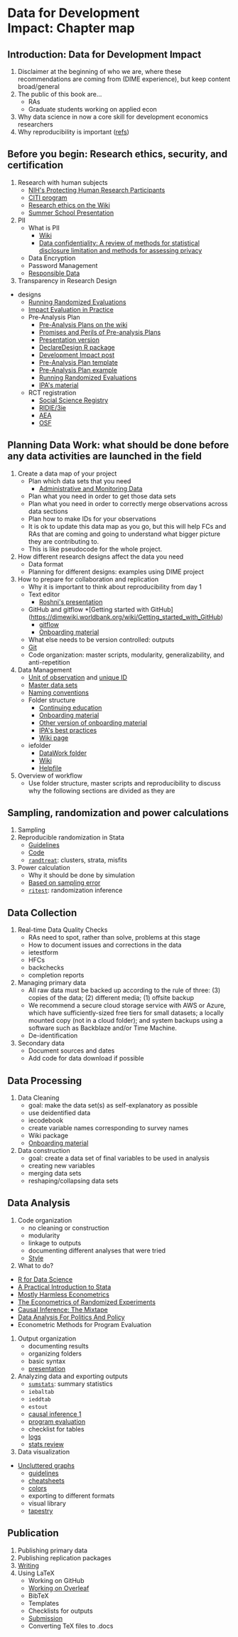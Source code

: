 # Data for Development Impact: Chapter map

## Introduction: Data for Development Impact

1. Disclaimer at the beginning of who we are, where these recommendations are coming from (DIME experience), but keep content broad/general
1. The public of this book are...
	  * RAs
	  * Graduate students working on applied econ
1. Why data science in now a core skill for development economics researchers
1. Why reproducibility is important ([refs](https://www.dropbox.com/s/p5gkkt6dyg1l0ub/AAE_737_2017.pdf?dl=0))


## Before you begin: Research ethics, security, and certification
1. Research with human subjects
	* [NIH's Protecting Human Research Participants](https://phrptraining.com/)
	* [CITI program](https://about.citiprogram.org/en/series/human-subjects-research-hsr/)
	* [Research ethics on the Wiki](https://dimewiki.worldbank.org/wiki/Research_Ethics)
	* [Summer School Presentation](https://www.dropbox.com/home/wb/analytics/RwandaKnowsIE_materials/RwandaknowsIE%20-%20Public%20material/Aug%2020?preview=Research_ethics.pptx#)
1. PII
	* What is PII
		* [Wiki](https://dimewiki.worldbank.org/wiki/De-identification)
		* [Data confidentiality: A review of methods for statistical disclosure limitation and methods for assessing privacy](https://projecteuclid.org/download/pdfview_1/euclid.ssu/1296828958)
	* Data Encryption
	* Password Management
	* [Responsible Data](https://paper.dropbox.com/doc/Responsible-Data-Hackpad--AXCzZ3VRA4RzSFD5TGk~StU0Ag-SA6kouQ4PL3SOVa8GnMEY)
1. Transparency in Research Design
  * designs
    * [Running Randomized Evaluations](http://runningres.com)
    * [Impact Evaluation in Practice](http://www.worldbank.org/en/programs/sief-trust-fund/publication/impact-evaluation-in-practice)
	* Pre-Analysis Plan
		* [Pre-Analysis Plans on the wiki](https://dimewiki.worldbank.org/wiki/Pre*Analysis_Plan)
		* [Promises and Perils of Pre-analysis Plans](https://www.aeaweb.org/articles?id=10.1257/jep.29.3.61)
		* [Presentation version](http://cega.berkeley.edu/assets/cega_events/45/Olken__PAP.pdf)
		* [DeclareDesign R package](https://declaredesign.org/)
		* [Development Impact post](https://blogs.worldbank.org/impactevaluations/a-pre-analysis-plan-checklist)
		* [Pre-Analysis Plan template](https://www.bitss.org/wp-content/uploads/2015/12/Pre-Analysis-Plan-Template.pdf)
		* [Pre-Analysis Plan example](http://perseus.iies.su.se/~ialm/assets/papers/cutthroat_pre.pdf)
		* [Running Randomized Evaluations](https://www.dropbox.com/s/ejsolpqahudjwp2/Module%2B8.3.pptx?dl=0)
		* [IPA's material](https://www.dropbox.com/s/ejsolpqahudjwp2/Module%2B8.3.pptx?dl=0)
	* RCT registration
		* [Social Science Registry](https://www.socialscienceregistry.org)
		* [RIDIE/3ie](http://ridie.3ieimpact.org/)
		* [AEA](https://www.socialscienceregistry.org/)
		* [OSF](https://osf.io/registries)


## Planning Data Work: what should be done before any data activities are launched in the field
1. Create a data map of your project
	* Plan which data sets that you need
		* [Administrative and Monitoring Data](https://dimewiki.worldbank.org/wiki/Administrative_and_Monitoring_Data)
	* Plan what you need in order to get those data sets
	* Plan what you need in order to correctly merge observations across data sections
	* Plan how to make IDs for your observations
	* It is ok to update this data map as you go, but this will help FCs and RAs that are coming and going to understand what bigger picture they are contributing to.
	* This is like pseudocode for the whole project.
1. How different research designs affect the data you need
	* Data format
	* Planning for different designs: examples using DIME project
1. How to prepare for collaboration and replication
	* Why it is important to think about reproducibility from day 1
	* Text editor
		* [Roshni's presentation](https://www.dropbox.com/s/g0upj8g9thjwoib/Text%20editors.pptx?dl=0)
	* GitHub and gitflow
		*[Getting started with GitHub] (https://dimewiki.worldbank.org/wiki/Getting_started_with_GitHub)
		* [gitflow](https://nvie.com/posts/a-successful-git-branching-model/)
		* [Onboarding material](https://www.dropbox.com/preview/WB/Analytics/DIME%20Analytics/Data%20Coordinator/Workflow%20Guide/GitHub%20workflow%20guide.pdf?role=personal)
	* What else needs to be version controlled: outputs
	* [Git](https://journals.plos.org/ploscompbiol/article?id=10.1371/journal.pcbi.1004668)
	* Code organization: master scripts, modularity, generalizability, and anti-repetition
1. Data Management
	* [Unit of observation](https://dimewiki.worldbank.org/wiki/Unit_of_Observation) and [unique ID](https://dimewiki.worldbank.org/wiki/ID_Variable_Properties)
	* [Master data sets](https://dimewiki.worldbank.org/wiki/Master_Data_Set)
	* [Naming conventions](https://dimewiki.worldbank.org/wiki/Naming_Conventions)
	* Folder structure
		* [Continuing education](https://showcase.dropbox.com/s/DIME-Research-Assistant-Training-Materials-VKuivyxUNY812HXofgr5t)
		* [Onboarding material](https://www.dropbox.com/home/WB/Analytics/DIME%20Analytics/onboarding?preview=DIME+Data+Management+Guide.pdf)
		* [Other version of onboarding material](https://www.dropbox.com/preview/WB/Analytics/DIME%20Analytics/Data%20Coordinator/Workflow%20Guide/Data%20Management.pdf?role=personal)
		* [IPA's best practices](https://www.poverty-action.org/publication/ipas-best-practices-data-and-code-management)
		* [Wiki page](https://dimewiki.worldbank.org/wiki/Data_Management#Organitzation_of_Project_folder)
	* iefolder
		* [DataWork folder](https://dimewiki.worldbank.org/wiki/DataWork_Folder)
		* [Wiki](https://dimewiki.worldbank.org/wiki/Iefolder)
		* [Helpfile](https://github.com/worldbank/ietoolkit/blob/master/src/help_files/iefolder.sthlp)
1. Overview of workflow
	* Use folder structure, master scripts and reproducibility to discuss why the following sections are divided as they are

## Sampling, randomization and power calculations
1. Sampling
1. Reproducible randomization in Stata
	* [Guidelines](https://dimewiki.worldbank.org/wiki/Randomization_in_Stata)
	* [Code](https://github.com/bbdaniels/dime-msie-track2-solutions/blob/master/DataWork/Lab5/Dofiles/Analysis/lab5-randomization1.do)
	* [`randtreat`](https://www.researchgate.net/publication/292091060_Dealing_with_misfits_in_random_treatment_assignment): clusters, strata, misfits
1. Power calculation
	* Why it should be done by simulation
	* [Based on sampling error](https://gist.github.com/bbdaniels/774d5e5e31f32b74ec91bcb914453ae1)
	* [`ritest`](http://hesss.org/ritest.pdf): randomization inference

## Data Collection
1. Real-time Data Quality Checks
	* RAs need to spot, rather than solve, problems at this stage
	* How to document issues and corrections in the data
	* ietestform
	* HFCs
	* backchecks
	* completion reports
1. Managing primary data
	* All raw data must be backed up according to the rule of three: (3) copies of the data; (2) different media; (1) offsite backup
	* We recommend a secure cloud storage service with AWS or Azure, which have sufficiently-sized free tiers for small datasets; a locally mounted copy (not in a cloud folder); and system backups using a software such as Backblaze and/or Time Machine.
	* De-identification
1. Secondary data
	* Document sources and dates
	* Add code for data download if possible

## Data Processing
1. Data Cleaning
	* goal: make the data set(s) as self-explanatory as possible
	* use deidentified data
	* iecodebook
	* create variable names corresponding to survey names
	* Wiki package
	* [Onboarding material](https://www.dropbox.com/preview/WB/Analytics/DIME%20Analytics/Data%20Coordinator/Workflow%20Guide/Data%20Cleaning.pdf?role=personal)
1. Data construction
	* goal: create a data set of final variables to be used in analysis
	* creating new variables
	* merging data sets
	* reshaping/collapsing data sets

## Data Analysis
1. Code organization
	* no cleaning or construction
	* modularity
	* linkage to outputs
	* documenting different analyses that were tried
	* [Style](https://style.tidyverse.org/_main.pdf)
1. What to do?
  * [R for Data Science](https://r4ds.had.co.nz/)
  * [A Practical Introduction to Stata](https://scholar.harvard.edu/files/mcgovern/files/practical_introduction_to_stata.pdf)
  * [Mostly Harmless Econometrics](https://www.researchgate.net/publication/51992844_Mostly_Harmless_Econometrics_An_Empiricist's_Companion)
  * [The Econometrics of Randomized Experiments ](https://www.povertyactionlab.org/sites/default/files/publications/athey_imbens_june19.pdf)
  * [Causal Inference: The Mixtape](http://scunning.com/mixtape.html)
  * [Data Analysis For Politics And Policy](https://www.edwardtufte.com/tufte/ebooks)
  * Econometric Methods for Program Evaluation

1. Output organization
	* documenting results
	* organizing folders
	* basic syntax
  	- [presentation](https://www.dropbox.com/s/hcwfsm95rnighxd/slides.pdf?dl=0)
1. Analyzing data and exporting outputs
	* [`sumstats`](https://bbdaniels.github.io/stata-code/sumstats/): summary statistics
	* `iebaltab`
	* `ieddtab`
	* `estout`
	* [causal inference 1](https://www.hsph.harvard.edu/miguel-hernan/causal-inference-book/)
	* [program evaluation](https://www.annualreviews.org/doi/pdf/10.1146/annurev-economics-080217-053402)
	* checklist for tables
  	- [logs](http://marcfbellemare.com/wordpress/12856)
	* [stats review](https://seeing-theory.brown.edu)
1. Data visualization
  * [Uncluttered graphs](https://graykimbrough.github.io/uncluttered-stata-graphs/)
	* [guidelines](https://serialmentor.com/dataviz/)
  	- [cheatsheets](https://policyviz.com/2018/08/07/dataviz-cheatsheet/)
  	- [colors](https://blog.datawrapper.de/colorguide/)
	* exporting to different formats
	* visual library
	* [tapestry](https://www.youtube.com/playlist?list=PLb0GkPPcZCVE9EAm9qhlg5eXMgLrrfMRq)

## Publication
1. Publishing primary data
1. Publishing replication packages
2. [Writing](http://trophiccascades.forestry.oregonstate.edu/sites/trophic/files/Lafferty_WritingScientificPaper.pdf)
1. Using LaTeX
	* Working on GitHub
	* [Working on Overleaf](https://www.overleaf.com/learn/latex/Free_online_introduction_to_LaTeX_(part_1))
	* BibTeX
	* Templates
	* Checklists for outputs
  	- [Submission](https://docs.google.com/document/d/1JwwmOgRhd2p-Bl_RFEMnp04P0I2nNhOHW7JHdaLcyGs/edit)
	* Converting TeX files to .docs

